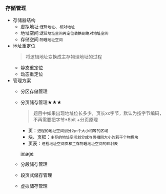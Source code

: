 ### 存储管理
  + 存储器结构
    + 虚拟地址:`逻辑地址`、`相对地址`
    + 地址空间:`逻辑地址空间再定位装换到绝对地址空间`
    + 存储空间:`物理地址空间`
  + 地址重定位
    > 将逻辑地址变换成主存物理地址的过程
    + 静态重定位
    + 动态重定位
  + 管理方案
    + 分区存储管理
    + 分页储存管理★★★
      > 题目中如果出现地址位长多少，页长xx字节，默认为按字节编码，不再需要把字节*8bit
      +分页原理
        + 页：`进程的地址空间划分为n个大小相等的区域`
        + 块、页框：`主存的地址空间划分成与页相同大小的若干个物理块`
        + 页表：`进程地址空间页和主存物理地址空间的映射表`
        
        [image](https://github.com/flysafely/Software-Design-Engineer-Note/blob/master/%E7%AC%AC%E5%9B%9B%E7%AB%A0-%E6%93%8D%E4%BD%9C%E7%B3%BB%E7%BB%9F%E7%9F%A5%E8%AF%86/%E6%9C%AC%E7%AB%A0%E5%9B%BE%E7%A4%BA/4-1.jpg)
    + 分段储存管理
    + 段页式储存管理
    + 虚拟储存管理
